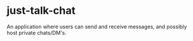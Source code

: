 # just-talk-chat
An application where users can send and receive messages, and possibly host private chats/DM's. 
